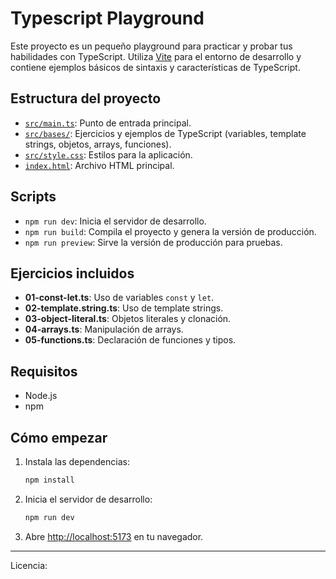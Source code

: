 # Typescript Playground

Este proyecto es un pequeño playground para practicar y probar tus habilidades con TypeScript. Utiliza [Vite](https://vitejs.dev/) para el entorno de desarrollo y contiene ejemplos básicos de sintaxis y características de TypeScript.

## Estructura del proyecto

- [`src/main.ts`](src/main.ts): Punto de entrada principal.
- [`src/bases/`](src/bases/): Ejercicios y ejemplos de TypeScript (variables, template strings, objetos, arrays, funciones).
- [`src/style.css`](src/style.css): Estilos para la aplicación.
- [`index.html`](index.html): Archivo HTML principal.

## Scripts

- `npm run dev`: Inicia el servidor de desarrollo.
- `npm run build`: Compila el proyecto y genera la versión de producción.
- `npm run preview`: Sirve la versión de producción para pruebas.

## Ejercicios incluidos

- **01-const-let.ts**: Uso de variables `const` y `let`.
- **02-template.string.ts**: Uso de template strings.
- **03-object-literal.ts**: Objetos literales y clonación.
- **04-arrays.ts**: Manipulación de arrays.
- **05-functions.ts**: Declaración de funciones y tipos.

## Requisitos

- Node.js
- npm

## Cómo empezar

1. Instala las dependencias:
   ```sh
   npm install
   ```
2. Inicia el servidor de desarrollo:
   ```sh
   npm run dev
   ```
3. Abre [http://localhost:5173](http://localhost:5173) en tu navegador.

---

Licencia:
